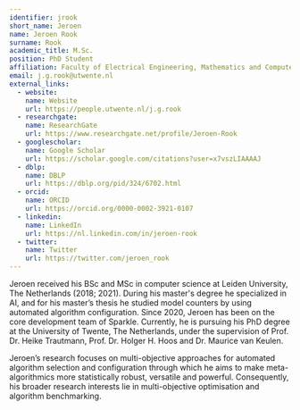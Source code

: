 ```yaml
---
identifier: jrook
short_name: Jeroen
name: Jeroen Rook
surname: Rook
academic_title: M.Sc.
position: PhD Student
affiliation: Faculty of Electrical Engineering, Mathematics and Computer Science, University of Twente, The Netherlands
email: j.g.rook@utwente.nl
external_links:
  - website:
    name: Website
    url: https://people.utwente.nl/j.g.rook
  - researchgate:
    name: ResearchGate
    url: https://www.researchgate.net/profile/Jeroen-Rook
  - googlescholar:
    name: Google Scholar
    url: https://scholar.google.com/citations?user=x7vszLIAAAAJ
  - dblp:
    name: DBLP
    url: https://dblp.org/pid/324/6702.html
  - orcid:
    name: ORCID
    url: https://orcid.org/0000-0002-3921-0107
  - linkedin:
    name: LinkedIn
    url: https://nl.linkedin.com/in/jeroen-rook
  - twitter:
    name: Twitter
    url: https://twitter.com/jeroen_rook
---
```

Jeroen received his BSc and MSc in computer science at Leiden University, The Netherlands (2018; 2021). During his master's degree he specialized in AI, and for his master’s thesis he studied model counters by using automated algorithm configuration. Since 2020, Jeroen has been on the core development team of Sparkle. Currently, he is pursuing his PhD degree at the University of Twente, The Netherlands, under the supervision of Prof. Dr. Heike Trautmann, Prof. Dr. Holger H. Hoos and Dr. Maurice van Keulen.

Jeroen’s research focuses on multi-objective approaches for automated algorithm selection and configuration through which he aims to make meta-algorithmics more statistically robust, versatile and powerful. Consequently, his broader research interests lie in multi-objective optimisation and algorithm benchmarking.
